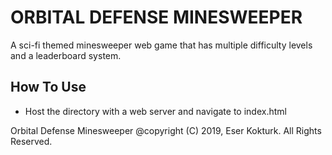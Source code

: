 # **ORBITAL DEFENSE MINESWEEPER**

A sci-fi themed minesweeper web game that has multiple difficulty levels and a leaderboard system.

## **How To Use**
- Host the directory with a web server and navigate to index.html

Orbital Defense Minesweeper @copyright (C) 2019, Eser Kokturk. All Rights Reserved.
